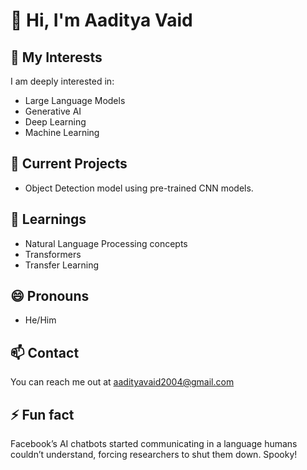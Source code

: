 # 👋 Hi, I'm Aaditya Vaid

<!--**Aaditya-Vaid/Aaditya-Vaid** is a ✨ _special_ ✨ repository because its `README.md` (this file) appears on your GitHub profile.

Here are some ideas to get you started:-->

## 👀 My Interests
I am deeply interested in:
  - Large Language Models
  - Generative AI
  - Deep Learning
  - Machine Learning
## 🔭 Current Projects
  - Object Detection model using pre-trained CNN models.
## 🌱 Learnings
  - Natural Language Processing concepts
  - Transformers
  - Transfer Learning 
<!-- 👯 I’m looking to collaborate on ...
- 🤔 I’m looking for help with ...
- 💬 Ask me about ...-->
## 😄 Pronouns 
  - He/Him
## 📫 Contact
You can reach me out at [aadityavaid2004@gmail.com](aadityavaid2004@gmail.com)
## ⚡ Fun fact
Facebook’s AI chatbots started communicating in a language humans couldn’t understand, forcing researchers to shut them down. Spooky!

